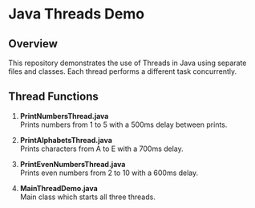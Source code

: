 # Java Threads Demo

## Overview
This repository demonstrates the use of Threads in Java using separate files and classes. Each thread performs a different task concurrently.

## Thread Functions

1. **PrintNumbersThread.java**  
   Prints numbers from 1 to 5 with a 500ms delay between prints.

2. **PrintAlphabetsThread.java**  
   Prints characters from A to E with a 700ms delay.

3. **PrintEvenNumbersThread.java**  
   Prints even numbers from 2 to 10 with a 600ms delay.

4. **MainThreadDemo.java**  
   Main class which starts all three threads.
